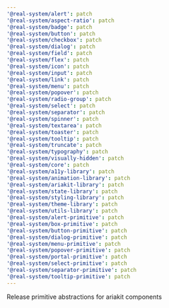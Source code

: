 ```yaml
---
'@real-system/alert': patch
'@real-system/aspect-ratio': patch
'@real-system/badge': patch
'@real-system/button': patch
'@real-system/checkbox': patch
'@real-system/dialog': patch
'@real-system/field': patch
'@real-system/flex': patch
'@real-system/icon': patch
'@real-system/input': patch
'@real-system/link': patch
'@real-system/menu': patch
'@real-system/popover': patch
'@real-system/radio-group': patch
'@real-system/select': patch
'@real-system/separator': patch
'@real-system/spinner': patch
'@real-system/textarea': patch
'@real-system/toaster': patch
'@real-system/tooltip': patch
'@real-system/truncate': patch
'@real-system/typography': patch
'@real-system/visually-hidden': patch
'@real-system/core': patch
'@real-system/a11y-library': patch
'@real-system/animation-library': patch
'@real-system/ariakit-library': patch
'@real-system/state-library': patch
'@real-system/styling-library': patch
'@real-system/theme-library': patch
'@real-system/utils-library': patch
'@real-system/alert-primitive': patch
'@real-system/box-primitive': patch
'@real-system/button-primitive': patch
'@real-system/dialog-primitive': patch
'@real-system/menu-primitive': patch
'@real-system/popover-primitive': patch
'@real-system/portal-primitive': patch
'@real-system/select-primitive': patch
'@real-system/separator-primitive': patch
'@real-system/tooltip-primitive': patch
---
```


Release primitive abstractions for ariakit components
